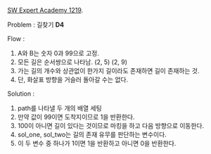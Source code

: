 [SW Expert Academy 1219](<https://swexpertacademy.com/main/code/problem/problemDetail.do?contestProbId=AV14geLqABQCFAYD>). 

Problem : 길찾기 **D4**

Flow :

1. A와 B는 숫자 0과 99으로 고정.
2. 모든 길은 순서쌍으로 나타남. (2, 5) (2, 9)
3. 가는 길의 개수와 상관없이 한가지 길이라도 존재하면 길이 존재하는 것.
4. 단, 화살표 방향을 거슬러 돌아갈 수는 없다.



Solution :

1. path를 나타낼 두 개의 배열 세팅
2. 만약 값이 99이면 도착지이므로 1을 반환한다.
3. 100이 아니면 길이 있다는 것이므로 마킹을 하고 다음 방향으로 이동한다.
4. sol_one, sol_two는 길의 존재 유무를 판단하는 변수이다.
5. 이 두 변수 중 하나가 1이면 1을 반환하고 아니면 0을 반환한다.